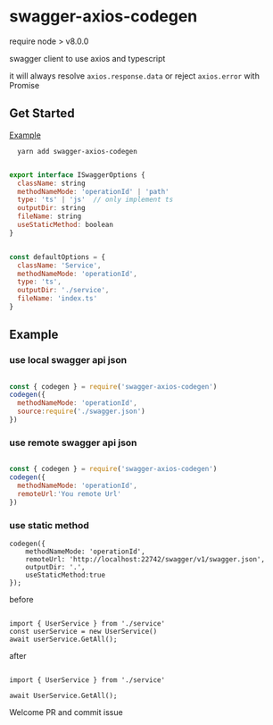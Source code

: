 # swagger-axios-codegen

require node > v8.0.0

swagger client to use axios and typescript

it will always resolve `axios.response.data` or reject `axios.error` with Promise

## Get Started

[Example](./example)

```
  yarn add swagger-axios-codegen
```

```js

export interface ISwaggerOptions {
  className: string
  methodNameMode: 'operationId' | 'path'
  type: 'ts' | 'js'  // only implement ts
  outputDir: string
  fileName: string
  useStaticMethod: boolean
}


const defaultOptions = {
  className: 'Service',
  methodNameMode: 'operationId',
  type: 'ts',
  outputDir: './service',
  fileName: 'index.ts'
}
```

## Example

### use local swagger api json

```js 

const { codegen } = require('swagger-axios-codegen')
codegen({
  methodNameMode: 'operationId',
  source:require('./swagger.json')
})


```

### use remote swagger api json
```js 

const { codegen } = require('swagger-axios-codegen')
codegen({
  methodNameMode: 'operationId',
  remoteUrl:'You remote Url'
})


```

### use static method

```
codegen({
    methodNameMode: 'operationId',
    remoteUrl: 'http://localhost:22742/swagger/v1/swagger.json',
    outputDir: '.',
    useStaticMethod:true
});

```

before


```

import { UserService } from './service'
const userService = new UserService()
await userService.GetAll();

```

after

```

import { UserService } from './service'

await UserService.GetAll();

```

Welcome PR and commit issue